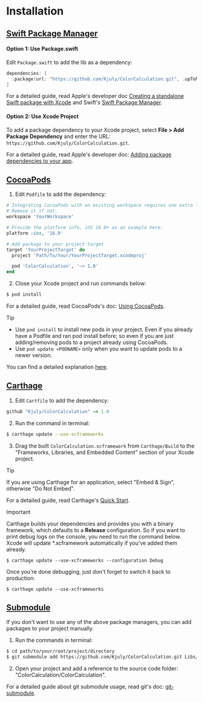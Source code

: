# Installation

## [Swift Package Manager](https://swift.org/package-manager)

#### Option 1: Use Package.swift

Edit `Package.swift` to add the lib as a dependency:
```swift
dependencies: [
  .package(url: "https://github.com/Kjuly/ColorCalculation.git", .upToNextMajor(from: "1.0"))
]
```
For a detailed guide, read Apple's developer doc [Creating a standalone Swift package with Xcode](https://developer.apple.com/documentation/xcode/creating-a-standalone-swift-package-with-xcode) and Swift's [Swift Package Manager](https://docs.swift.org/package-manager/PackageDescription/PackageDescription.html).

#### Option 2: Use Xcode Project

To add a package dependency to your Xcode project, select **File > Add Package Dependency** and enter the URL: `https://github.com/Kjuly/ColorCalculation.git`.

For a detailed guide, read Apple's developer doc: [Adding package dependencies to your app](https://developer.apple.com/documentation/xcode/adding-package-dependencies-to-your-app).

## [CocoaPods](https://cocoapods.org)

1. Edit `Podfile` to add the dependency:
```ruby
# Integrating CocoaPods with an existing workspace requires one extra line in your Podfile.
# Remove it if not.
workspace 'YourWorkspace'

# Provide the platform info, iOS 16.0+ as an example here.
platform :ios, '16.0'

# Add package to your project target
target 'YourProjectTarget' do
  project 'Path/To/Your/YourProjectTarget.xcodeproj'

  pod 'ColorCalculation', '~> 1.0'
end
```

2. Close your Xcode project and run commands below:
```bash
$ pod install
```

For a detailed guide, read CocoaPods's doc: [Using CocoaPods](https://guides.cocoapods.org/using/using-cocoapods.html).

> [!TIP]
> - Use `pod install` to install new pods in your project. Even if you already have a Podfile and ran pod install before; so even if you are just adding/removing pods to a project already using CocoaPods.
> - Use `pod update <PODNAME>` only when you want to update pods to a newer version.
>
> You can find a detailed explanation [here](https://guides.cocoapods.org/using/pod-install-vs-update.html).

## [Carthage](https://github.com/Carthage/Carthage)

1. Edit `Cartfile` to add the dependency:
```ruby
github "Kjuly/ColorCalculation" ~> 1.0
```

2. Run the command in terminal:
```bash
$ carthage update --use-xcframeworks
```

3. Drag the built `ColorCalculation.xcframework` from `Carthage/Build` to the "Frameworks, Libraries, and Embedded Content" section of your Xcode project.

> [!TIP]
> If you are using Carthage for an application, select "Embed & Sign", otherwise "Do Not Embed".

For a detailed guide, read Carthage's [Quick Start](https://github.com/Carthage/Carthage#quick-start).

> [!IMPORTANT]
> Carthage builds your dependencies and provides you with a binary framework, which defaults to a **Release** configuration. So if you want to print debug logs on the console, you need to run the command below. Xcode will update *.xcframework automatically if you've added them already.
> 
>     $ carthage update --use-xcframeworks --configuration Debug
>
> Once you're done debugging, just don't forget to switch it back to production:
>
>     $ carthage update --use-xcframeworks

## [Submodule](https://git-scm.com/docs/git-submodule)

If you don't want to use any of the above package managers, you can add packages to your project manually.

1. Run the commands in terminal:
```bash
$ cd path/to/your/root/project/directory
$ git submodule add https://github.com/Kjuly/ColorCalculation.git Libs/ColorCalculation
```

2. Open your project and add a reference to the source code folder: "ColorCalculation/ColorCalculation".

For a detailed guide about git submodule usage, read git's doc: [git-submodule](https://git-scm.com/docs/git-submodule).

